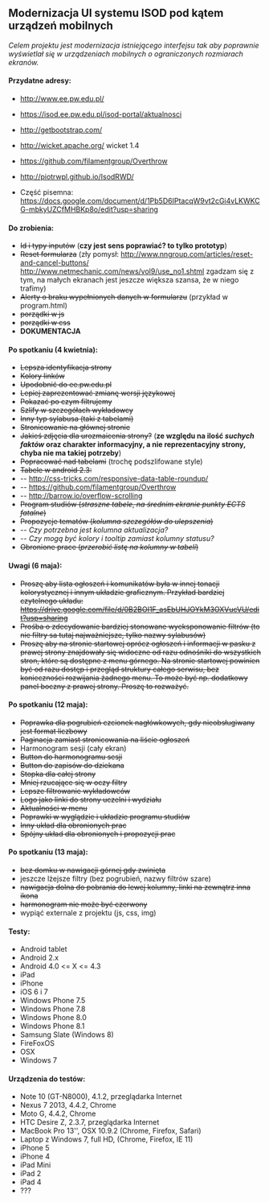 ## Modernizacja UI systemu ISOD pod kątem urządzeń mobilnych
_Celem projektu jest modernizacja istniejącego interfejsu tak aby poprawnie wyświetlał się w urządzeniach mobilnych o ograniczonych rozmiarach ekranów._


#### Przydatne adresy:
- http://www.ee.pw.edu.pl/
- https://isod.ee.pw.edu.pl/isod-portal/aktualnosci
- http://getbootstrap.com/
- http://wicket.apache.org/ wicket 1.4
- https://github.com/filamentgroup/Overthrow
- http://piotrwpl.github.io/IsodRWD/

- Część pisemna: https://docs.google.com/document/d/1Pb5D6IPtacqW9vt2cGi4vLKWKCG-mbkyUZCfMHBKp8o/edit?usp=sharing


#### Do zrobienia:
- ~~Id i typy inputów~~  (__czy jest sens poprawiać? to tylko prototyp__)
- ~~Reset formularza~~ (zły pomysł: http://www.nngroup.com/articles/reset-and-cancel-buttons/ http://www.netmechanic.com/news/vol9/use_no1.shtml zgadzam się z tym, na małych ekranach jest jeszcze większa szansa, że w niego trafimy)
- ~~Alerty o braku wypełnionych danych w formularzu~~ (przykład w program.html)
- ~~porządki w js~~
- ~~porządki w css~~
- **DOKUMENTACJA**


#### Po spotkaniu (4 kwietnia):
- ~~Lepsza identyfikacja strony~~
- ~~Kolory linków~~
- ~~Upodobnić do ee.pw.edu.pl~~
- ~~Lepiej zaprezentować zmianę wersji językowej~~
- ~~Pokazać po czym filtrujemy~~
- ~~Szlify w szczegółach wykładowcy~~
- ~~Inny typ sylabusa (taki z tabelami)~~
- ~~Stronicowanie na głównej stronie~~
- ~~Jakieś zdjęcia dla urozmaicenia strony?~~ (__ze względu na ilość _suchych faktów_ oraz charakter informacyjny, a nie reprezentacyjny strony, chyba nie ma takiej potrzeby__)
- ~~Popracować nad tabelami~~ (trochę podszlifowane style)
- ~~Tabele w android 2.3:~~
- -- http://css-tricks.com/responsive-data-table-roundup/
- -- https://github.com/filamentgroup/Overthrow
- -- http://barrow.io/overflow-scrolling
- ~~Program studiów (*straszne tabele*, *na średnim ekranie punkty ECTS fatalne*)~~
- ~~Propozycje tematów (*kolumna szczegółów do ulepszenia*)~~
- -- *Czy potrzebna jest kolumna aktualizacja?*
- -- *Czy mogą być kolory i tooltip zamiast kolumny statusu?*
- ~~Obronione prace (*przerobić listę na kolumny w tabeli*)~~

#### Uwagi (6 maja):
- ~~Proszę aby lista ogłoszeń i komunikatów była w innej tonacji kolorystycznej i innym układzie graficznym. Przykład bardziej czytelnego układu: https://drive.google.com/file/d/0B2BOI1F_asEbUHJOYkM3OXVucVU/edit?usp=sharing~~
- ~~Prośba o zdecydowanie bardziej stonowane wyeksponowanie filtrów (to nie filtry sa tutaj najważniejsze, tylko nazwy sylabusów)~~
- ~~Proszę aby na stronie startowej oprócz ogłoszeń i informacji w pasku z prawej strony znajdowały się widoczne od razu odnośniki do wszystkich stron, które są dostępne z menu górnego. Na stronie startowej powinien być od razu dostęp i przegląd struktury całego serwisu, bez konieczności rozwijania żadnego menu. To może być np. dodatkowy panel boczny z prawej strony. Proszę to rozważyć.~~

#### Po spotkaniu (12 maja):
- ~~Poprawka dla pogrubień czcionek nagłówkowych, gdy nieobsługiwany jest format liczbowy~~
- ~~Paginacja zamiast stronicowania na liście ogłoszeń~~
- Harmonogram sesji (cały ekran)
- ~~Button do harmonogramu sesji~~
- ~~Button do zapisów do dziekana~~
- ~~Stopka dla całej strony~~
- ~~Mniej rzucające się w oczy filtry~~
- ~~Lepsze filtrowanie wykładowców~~
- ~~Logo jako linki do strony uczelni i wydziału~~
- ~~Aktualności w menu~~
- ~~Poprawki w wyglądzie i układzie programu studiów~~
- ~~Inny układ dla obronionych prac~~
- ~~Spójny układ dla obronionych i propozycji prac~~

#### Po spotkaniu (13 maja):
- ~~bez domku w nawigacji górnej gdy zwinięta~~
- jeszcze lżejsze filtry (bez pogrubień, nazwy filtrów szare)
- ~~nawigacja dolna do pobrania do lewej kolumny, linki na zewnątrz inna ikona~~
- ~~harmonogram nie może być czerwony~~
- wypiąć externale z projektu (js, css, img)

#### Testy:
- Android tablet
- Android 2.x
- Android 4.0 <= X <= 4.3
- iPad
- iPhone
- iOS 6 i 7
- Windows Phone 7.5
- Windows Phone 7.8
- Windows Phone 8.0
- Windows Phone 8.1
- Samsung Slate (Windows 8)
- FireFoxOS
- OSX
- Windows 7


#### Urządzenia do testów:
- Note 10 (GT-N8000), 4.1.2, przeglądarka Internet
- Nexus 7 2013, 4.4.2, Chrome
- Moto G, 4.4.2, Chrome
- HTC Desire Z, 2.3.7, przeglądarka Internet
- MacBook Pro 13'', OSX 10.9.2 (Chrome, Firefox, Safari)
- Laptop z Windows 7, full HD, (Chrome, Firefox, IE 11)
- iPhone 5
- iPhone 4
- iPad Mini
- iPad 2
- iPad 4
- ???
